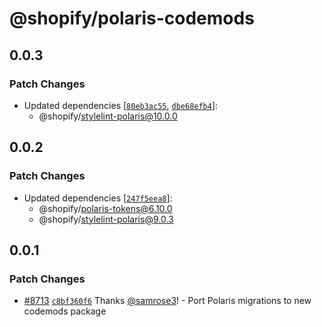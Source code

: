 # @shopify/polaris-codemods

## 0.0.3

### Patch Changes

- Updated dependencies [[`80eb3ac55`](https://github.com/Shopify/polaris/commit/80eb3ac55c076eb336620cac8dc08cd212524afc), [`dbe68efb4`](https://github.com/Shopify/polaris/commit/dbe68efb40fcd6261aee98b8784e0fca696c5b1b)]:
  - @shopify/stylelint-polaris@10.0.0

## 0.0.2

### Patch Changes

- Updated dependencies [[`247f5eea8`](https://github.com/Shopify/polaris/commit/247f5eea859b3ab348dcb18c568f18d8d859140e)]:
  - @shopify/polaris-tokens@6.10.0
  - @shopify/stylelint-polaris@9.0.3

## 0.0.1

### Patch Changes

- [#8713](https://github.com/Shopify/polaris/pull/8713) [`c8bf360f6`](https://github.com/Shopify/polaris/commit/c8bf360f6a72d29d834cf19bf36aceb4e1153c0f) Thanks [@samrose3](https://github.com/samrose3)! - Port Polaris migrations to new codemods package
